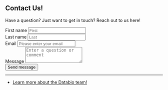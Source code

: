 ## Contact Us!

Have a question? Just want to get in touch? Reach out to us here!
<div>
  <form id="contact-form" name="contact-form" method="POST" action="https://formspree.io/pepatac@gmail.com">
    <div class="messages"></div>
      <div class="controls">
        <div class="form-row align-items-center">
          <div class="col-sm-3 my-1">
            <div class="form-group">
              <label for="firstName">First name</label>
              <input type="text" name="firstName" class="form-control" id="firstName" aria-describedby="firstNameHelp" placeholder="First" required="required" />
              <small id="firstNameHelp" class="form-text text-muted"></small>
              <div class="help-block with-errors"></div>
            </div>
          </div>
          <div class="col-sm-3 my-2">
            <div class="form-group">
              <label for="lastName">Last name</label>
              <input type="text" name="lastName" class="form-control" id="lastName" aria-describedby="lastNameHelp" placeholder="Last" required="required" />
              <small id="lastNameHelp" class="form-text text-muted"></small>
              <div class="help-block with-errors"></div>
            </div>
          </div>
          <div class="col-sm-3 my-3">
            <div class="form-group">
              <label for="email">Email</label>
              <input type="email" name="email" class="form-control" id="email" aria-describedby="emailHelp" placeholder="Please enter your email" required="required" />
              <small id="emailHelp" class="form-text text-muted"></small>
              <div class="help-block with-errors"></div>
            </div>
          </div>
        </div>
        <div class="form-group">
          <label for="message">Message</label>
          <textarea class="form-control" name="message" id="message" placeholder="Enter a question or comment" required="required" rows="3"></textarea>
          <div class="help-block with-errors"></div>
        </div>
        <div class="form-row align-items-center"> 
          <div class="form-group">
            <button type="submit" class="btn btn-secondary btn-send">Send message</button>
          </div>
        </div>
      </div>
    <input type="hidden" name="_next" value="/thanks/" />
  </form>
</div>

---

- [Learn more about the Databio team!](http://databio.org/)
